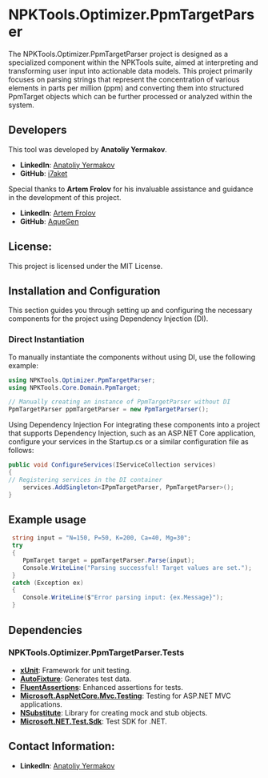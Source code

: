 # NPKTools.Optimizer.PpmTargetParser
The NPKTools.Optimizer.PpmTargetParser project is designed as a specialized component within the NPKTools suite, aimed at interpreting and transforming user input into actionable data models. This project primarily focuses on parsing strings that represent the concentration of various elements in parts per million (ppm) and converting them into structured PpmTarget objects which can be further processed or analyzed within the system.


## Developers
This tool was developed by **Anatoliy Yermakov**.
- **LinkedIn**: [Anatoliy Yermakov](https://www.linkedin.com/in/anatoliyyermakov)
- **GitHub**: [i7aket](https://github.com/i7aket)

Special thanks to **Artem Frolov** for his invaluable assistance and guidance in the development of this project.
- **LinkedIn**: [Artem Frolov](https://www.linkedin.com/in/artfrolov/)
- **GitHub**: [AqueGen](https://github.com/AqueGen)

## License:
This project is licensed under the MIT License.


## Installation and Configuration

This section guides you through setting up and configuring the necessary components for the project using Dependency Injection (DI).

### Direct Instantiation

To manually instantiate the components without using DI, use the following example:

```csharp
using NPKTools.Optimizer.PpmTargetParser;
using NPKTools.Core.Domain.PpmTarget;

// Manually creating an instance of PpmTargetParser without DI
PpmTargetParser ppmTargetParser = new PpmTargetParser();
```
Using Dependency Injection
For integrating these components into a project that supports Dependency Injection, such as an ASP.NET Core application, configure your services in the Startup.cs or a similar configuration file as follows:
```csharp
public void ConfigureServices(IServiceCollection services)
{
// Registering services in the DI container
    services.AddSingleton<IPpmTargetParser, PpmTargetParser>();
}
```

## Example usage

```csharp
 string input = "N=150, P=50, K=200, Ca=40, Mg=30";
 try
 {
    PpmTarget target = ppmTargetParser.Parse(input);
    Console.WriteLine("Parsing successful! Target values are set.");
 }
 catch (Exception ex)
 {
    Console.WriteLine($"Error parsing input: {ex.Message}");
 }
```



## Dependencies
### NPKTools.Optimizer.PpmTargetParser.Tests
- [**xUnit**](https://xunit.net/): Framework for unit testing.
- [**AutoFixture**](https://github.com/AutoFixture/AutoFixture): Generates test data.
- [**FluentAssertions**](https://fluentassertions.com/): Enhanced assertions for tests.
- [**Microsoft.AspNetCore.Mvc.Testing**](https://docs.microsoft.com/en-us/aspnet/core/test/integration-tests?view=aspnetcore-6.0): Testing for ASP.NET MVC applications.
- [**NSubstitute**](https://nsubstitute.github.io/): Library for creating mock and stub objects.
- [**Microsoft.NET.Test.Sdk**](https://www.nuget.org/packages/Microsoft.NET.Test.Sdk/): Test SDK for .NET.

## Contact Information:
- **LinkedIn**: [Anatoliy Yermakov](https://www.linkedin.com/in/anatoliyyermakov)
